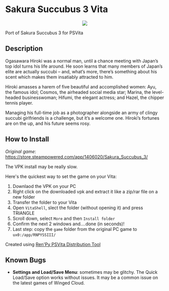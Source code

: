 # Sakura Succubus 3 Vita
<p align="center">
  <img src="https://i.ibb.co/zh461df/H2x1-NSwitch-DS-Sakura-Succubus3.jpg" />
</p>

Port of Sakura Succubus 3 for PSVita

## Description
Ogasawara Hiroki was a normal man, until a chance meeting with Japan’s top idol turns his life around. He soon learns that many members of Japan’s elite are actually succubi – and, what’s more, there’s something about his scent which makes them insatiably attracted to him.

Hiroki amasses a harem of five beautiful and accomplished women: Ayu, the famous idol; Cosmos, the airheaded social media star; Marina, the level-headed businesswoman; Hifumi, the elegant actress; and Hazel, the chipper tennis player.

Managing his full-time job as a photographer alongside an army of clingy succubi girlfriends is a challenge, but it’s a welcome one. Hiroki’s fortunes are on the up, and his future seems rosy.

## How to Install
_Original game_: https://store.steampowered.com/app/1406020/Sakura_Succubus_3/

The VPK install may be really slow.

Here's the quickest way to set the game on your Vita:
1. Downlaod the VPK on your PC
2. Right click on the downloaded vpk and extract it like a zip/rar file on a new folder
3. Transfer the folder to your Vita
4. Open `VitaShell`, slect the folder (without opening it) and press TRIANGLE
5. Scroll down, select `More` and then `Install folder`
6. Confirm the next 2 windows and....done (in seconds)!
7. Last step: copy the `game` folder from the original PC game to `ux0:/app/RNPYSSIII/`

Created using [Ren'Py PSVita Distribution Tool](https://github.com/SonicMastr/renpy-vita/releases/tag/v1.0)

## Known Bugs
- **Settings and Load/Save Menu**: sometimes may be glitchy. The Quick Load/Save option works without issues. It may be a common issue on the latest games of Winged Cloud.
